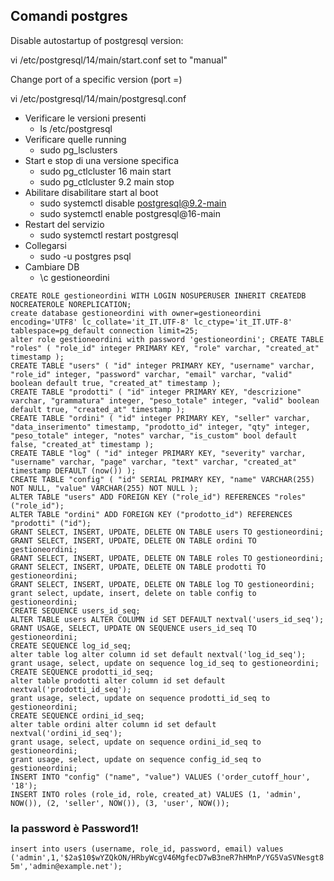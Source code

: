 ## Comandi postgres

Disable autostartup of postgresql version:

vi /etc/postgresql/14/main/start.conf
set to "manual"


Change port of a specific version (port =)

vi /etc/postgresql/14/main/postgresql.conf

- Verificare le versioni presenti
  - ls /etc/postgresql
- Verificare quelle running
  - sudo pg_lsclusters
- Start e stop di una versione specifica
  - sudo pg_ctlcluster 16 main start
  - sudo pg_ctlcluster 9.2 main stop
- Abilitare disabilitare start al boot
  - sudo systemctl disable postgresql@9.2-main
  - sudo systemctl enable postgresql@16-main
- Restart del servizio
  - sudo systemctl restart postgresql
- Collegarsi
  - sudo -u postgres psql
- Cambiare DB
  - \c gestioneordini

`CREATE ROLE gestioneordini WITH LOGIN NOSUPERUSER INHERIT CREATEDB NOCREATEROLE NOREPLICATION;`  
`create database gestioneordini with owner=gestioneordini encoding='UTF8' lc_collate='it_IT.UTF-8' lc_ctype='it_IT.UTF-8' tablespace=pg_default connection limit=25;`  
`alter role gestioneordini with password 'gestioneordini';
  CREATE TABLE "roles" (
  "role_id" integer PRIMARY KEY,
  "role" varchar,
  "created_at" timestamp
  );`  
`CREATE TABLE "users" (
"id" integer PRIMARY KEY,
"username" varchar,
"role_id" integer,
"password" varchar,
"email" varchar,
"valid" boolean default true,
"created_at" timestamp
);`  
`CREATE TABLE "prodotti" (
"id" integer PRIMARY KEY,
"descrizione" varchar,
"grammatura" integer,
"peso_totale" integer,
"valid" boolean default true,
"created_at" timestamp
);`  
`CREATE TABLE "ordini" (
"id" integer PRIMARY KEY,
"seller" varchar,
"data_inserimento" timestamp,
"prodotto_id" integer,
"qty" integer,
"peso_totale" integer,
"notes" varchar,
"is_custom" bool default false,
"created_at" timestamp
);`  
`CREATE TABLE "log" (
"id" integer PRIMARY KEY,
"severity" varchar,
"username" varchar,
"page" varchar,
"text" varchar,
"created_at" timestamp DEFAULT (now())
);`  
`CREATE TABLE "config" (
  "id" SERIAL PRIMARY KEY,
  "name" VARCHAR(255) NOT NULL,
  "value" VARCHAR(255) NOT NULL
);`  
`ALTER TABLE "users" ADD FOREIGN KEY ("role_id") REFERENCES "roles" ("role_id");`  
`ALTER TABLE "ordini" ADD FOREIGN KEY ("prodotto_id") REFERENCES "prodotti" ("id");`  
`GRANT SELECT, INSERT, UPDATE, DELETE ON TABLE users TO gestioneordini;`  
`GRANT SELECT, INSERT, UPDATE, DELETE ON TABLE ordini TO gestioneordini;`  
`GRANT SELECT, INSERT, UPDATE, DELETE ON TABLE roles TO gestioneordini;`  
`GRANT SELECT, INSERT, UPDATE, DELETE ON TABLE prodotti TO gestioneordini;`  
`GRANT SELECT, INSERT, UPDATE, DELETE ON TABLE log TO gestioneordini;`  
`grant select, update, insert, delete on table config to gestioneordini;`  
`CREATE SEQUENCE users_id_seq;`  
`ALTER TABLE users ALTER COLUMN id SET DEFAULT nextval('users_id_seq');`  
`GRANT USAGE, SELECT, UPDATE ON SEQUENCE users_id_seq TO gestioneordini;`  
`CREATE SEQUENCE log_id_seq;`  
`alter table log alter column id set default nextval('log_id_seq');`  
`grant usage, select, update on sequence log_id_seq to gestioneordini;`  
`CREATE SEQUENCE prodotti_id_seq;`  
`alter table prodotti alter column id set default nextval('prodotti_id_seq');`  
`grant usage, select, update on sequence prodotti_id_seq to gestioneordini;`  
`CREATE SEQUENCE ordini_id_seq;`  
`alter table ordini alter column id set default nextval('ordini_id_seq');`  
`grant usage, select, update on sequence ordini_id_seq to gestioneordini;`  
`grant usage, select, update on sequence config_id_seq to gestioneordini;`  
`INSERT INTO "config" ("name", "value") VALUES ('order_cutoff_hour', '18');`  
`INSERT INTO roles (role_id, role, created_at) VALUES
(1, 'admin', NOW()),
(2, 'seller', NOW()),
(3, 'user', NOW());`  
### la password è Password1!
`insert into users (username, role_id, password, email) values ('admin',1,'$2a$10$wYZQkON/HRbyWcgV46MgfecD7wB3neR7hHMnP/YG5VaSVNesgt85m','admin@example.net');`
